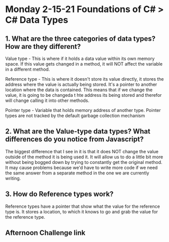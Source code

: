 # Monday 2-15-21 Foundations of C# > C# Data Types 

## 1. What are the three categories of data types? How are they different? 

Value type - This is where if it holds a data value within its own memory space. If this value gets changed in a method, it will NOT affect the variable in a different method. 

Reference type - This is where it doesn't store its value directly, it stores the address where the value is actually being stored. It's a pointer to another location where the data is contained. This means that if we change the value, it is going to be changeda t hte address its being stored and therefor will change calling it into other methods. 

Pointer type - Variable that holds memory address of another type. Pointer types are not tracked by the default garbage collection mechanism 



## 2. What are the Value-type data types? What differences do you notice from Javascript? 

The biggest difference that I see in it is that it does NOT change the value outside of the method it is being used it. It will allow us to do a little bit more without being bogged down by trying to constantly get the original method. It may cause problems because we'd have to write more code if we need the same answer from a separate method in the one we are currently writing. 


## 3. How do Reference types work? 

Reference types have a pointer that show what the value for the reference type is. It stores a location, to which it knows to go and grab the value for the reference type. 


## Afternoon Challenge link

